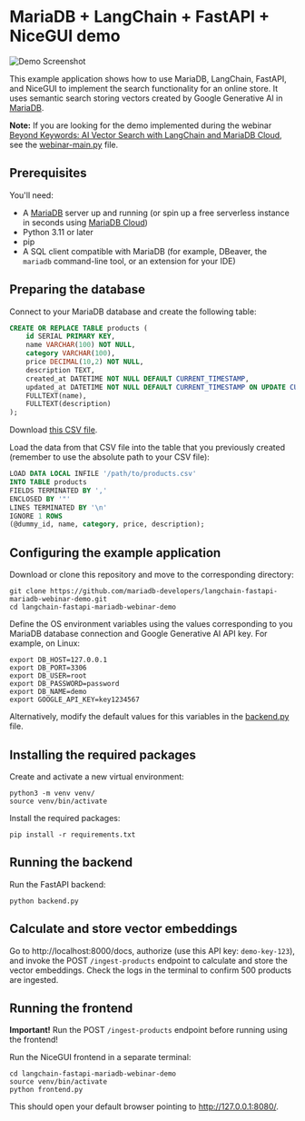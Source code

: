# MariaDB + LangChain + FastAPI + NiceGUI demo

![Demo Screenshot](https://repository-images.githubusercontent.com/1052128512/6db456c6-83b3-46de-893a-5ed7fcaaed14)

This example application shows how to use MariaDB, LangChain, FastAPI, and NiceGUI to implement the
search functionality for an online store. It uses semantic search storing vectors created by
Google Generative AI in [MariaDB](https://mariadb.com/).

**Note:** If you are looking for the demo implemented during the webinar [Beyond Keywords: AI Vector Search with LangChain and MariaDB Cloud](https://go.mariadb.com/25Q3-WBN-GLBL-OSSG-2025-09-24-AIVectorsearch_Registration-LP.html), see the [webinar-main.py](webinar-main.py) file.

## Prerequisites

You'll need:

- A [MariaDB](https://mariadb.com/downloads/) server up and running (or spin up a free serverless instance in seconds using [MariaDB Cloud](https://mariadb.com/products/cloud/))
- Python 3.11 or later
- pip
- A SQL client compatible with MariaDB (for example, DBeaver, the `mariadb` command-line tool, or an extension for your IDE)

## Preparing the database

Connect to your MariaDB database and create the following table:

```sql
CREATE OR REPLACE TABLE products (
    id SERIAL PRIMARY KEY,
    name VARCHAR(100) NOT NULL,
    category VARCHAR(100),
    price DECIMAL(10,2) NOT NULL,
    description TEXT,
    created_at DATETIME NOT NULL DEFAULT CURRENT_TIMESTAMP,
    updated_at DATETIME NOT NULL DEFAULT CURRENT_TIMESTAMP ON UPDATE CURRENT_TIMESTAMP,
    FULLTEXT(name),
    FULLTEXT(description)
);
```

Download [this CSV file](https://raw.githubusercontent.com/mariadb-developers/vector-search-workshop/refs/heads/main/products.csv).

Load the data from that CSV file into the table that you previously created (remember to use the absolute path to your CSV file):

```sql
LOAD DATA LOCAL INFILE '/path/to/products.csv'
INTO TABLE products
FIELDS TERMINATED BY ','
ENCLOSED BY '"'
LINES TERMINATED BY '\n'
IGNORE 1 ROWS
(@dummy_id, name, category, price, description);
```

## Configuring the example application

Download or clone this repository and move to the corresponding directory:

```shell
git clone https://github.com/mariadb-developers/langchain-fastapi-mariadb-webinar-demo.git
cd langchain-fastapi-mariadb-webinar-demo
```

Define the OS environment variables using the values corresponding to you MariaDB database connection and Google Generative AI API key. For example, on Linux:

```
export DB_HOST=127.0.0.1
export DB_PORT=3306
export DB_USER=root
export DB_PASSWORD=password
export DB_NAME=demo
export GOOGLE_API_KEY=key1234567
```

Alternatively, modify the default values for this variables in the [backend.py](backend.py) file.

## Installing the required packages

Create and activate a new virtual environment:

```shell
python3 -m venv venv/
source venv/bin/activate
```

Install the required packages:

```shell
pip install -r requirements.txt
```

## Running the backend

Run the FastAPI backend:

```shell
python backend.py
```

## Calculate and store vector embeddings

Go to http://localhost:8000/docs, authorize (use this API key: `demo-key-123`), and invoke the POST `/ingest-products` endpoint
to calculate and store the vector embeddings. Check the logs in the terminal to confirm 500 products are ingested.

## Running the frontend

**Important!** Run the POST `/ingest-products` endpoint before running using the frontend!

Run the NiceGUI frontend in a separate terminal:

```shell
cd langchain-fastapi-mariadb-webinar-demo
source venv/bin/activate
python frontend.py
```

This should open your default browser pointing to http://127.0.0.1:8080/.
